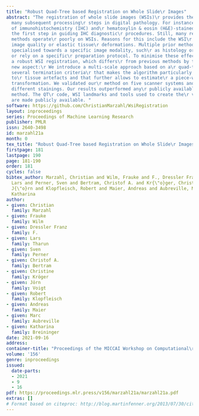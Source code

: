 ```yaml
---
title: "Robust Quad-Tree based Registration on Whole Slide\r Images"
abstract: "The registration of whole slide images (WSIs)\r provides the basis for
  many subsequent processing\r steps in digital pathology. For instance, the\r registration
  of immunohistochemistry (IHC) and\r hematoxylin & eosin (H&E)-stained WSIs is usually\r
  the first step in guiding IHC diagnostic\r procedures. Still, many registration
  methods operate\r poorly on WSIs. Reasons for this include the WSI\r size, fluctuating
  image quality or elastic tissue\r deformations. Multiple prior methods are further\r
  specialised towards a specific image modality, such\r as histology or cytology,
  or rely on a specific\r preparation protocol. To minimise these effects, we\r developed
  a robust WSI registration, which differs\r from previous methods by the following
  new aspect:\r We introduce a multi-scale approach based on a\r quad-tree (QT), with
  several termination criteria\r that makes the algorithm particularly insensitive
  to\r tissue artefacts and that further allows to estimate\r a piece-wise affine
  transformation. We validated our\r method on five scanner systems and 60 WSIs with\r
  different stainings. Our results outperformed any\r publicly available WSI registration
  method. The QT\r code, WSI landmarks and tools used to create the\r validation dataset
  are made publicly available. "
software: https://github.com/ChristianMarzahl/WsiRegistration
layout: inproceedings
series: Proceedings of Machine Learning Research
publisher: PMLR
issn: 2640-3498
id: marzahl21a
month: 0
tex_title: "Robust Quad-Tree based Registration on Whole Slide\r Images"
firstpage: 181
lastpage: 190
page: 181-190
order: 181
cycles: false
bibtex_author: Marzahl, Christian and Wilm, Frauke and F., Dressler Franz and Tharun,
  Lars and Perner, Sven and Bertram, Christof A. and Kr{\"o}ger, Christine and Voigt,
  J{\"o}rn and Klopfleisch, Robert and Maier, Andreas and Aubreville, Marc and Breininger,
  Katharina
author:
- given: Christian
  family: Marzahl
- given: Frauke
  family: Wilm
- given: Dressler Franz
  family: F.
- given: Lars
  family: Tharun
- given: Sven
  family: Perner
- given: Christof A.
  family: Bertram
- given: Christine
  family: Kröger
- given: Jörn
  family: Voigt
- given: Robert
  family: Klopfleisch
- given: Andreas
  family: Maier
- given: Marc
  family: Aubreville
- given: Katharina
  family: Breininger
date: 2021-09-16
address:
container-title: "Proceedings of the MICCAI Workshop on Computational\r Pathology"
volume: '156'
genre: inproceedings
issued:
  date-parts:
  - 2021
  - 9
  - 16
pdf: https://proceedings.mlr.press/v156/marzahl21a/marzahl21a.pdf
extras: []
# Format based on citeproc: http://blog.martinfenner.org/2013/07/30/citeproc-yaml-for-bibliographies/
---
```

